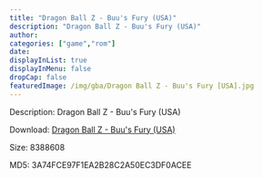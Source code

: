 ```yaml
---
title: "Dragon Ball Z - Buu's Fury (USA)"
description: "Dragon Ball Z - Buu's Fury (USA)"
author: 
categories: ["game","rom"]
date: 
displayInList: true
displayInMenu: false
dropCap: false
featuredImage: /img/gba/Dragon Ball Z - Buu's Fury [USA].jpg
---
```


Description: Dragon Ball Z - Buu's Fury (USA)

Download: <a style="text-decoration:underline;" href="https://mega.nz/#!6OIkQSra!_cZKLPOEIjfjFmkBU42MQJc5lSJ6dxEypvMOKH4-N-I" target = "_blank" rel = "nofollow" > Dragon Ball Z - Buu's Fury (USA)</a>

Size: 8388608

MD5: 3A74FCE97F1EA2B28C2A50EC3DF0ACEE

